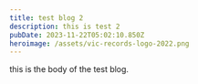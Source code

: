 ```yaml
---
title: test blog 2
description: this is test 2
pubDate: 2023-11-22T05:02:10.850Z
heroimage: /assets/vic-records-logo-2022.png
---
```

this is the body of the test blog.